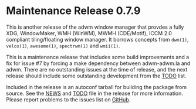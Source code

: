[adwm -- release notes.  2019-10-03]: #

Maintenance Release 0.7.9
=========================

This is another release of the adwm window manager that provdes a fully
XDG, WindowMaker, WMH (WinWM), MWMH (CDE/Motif), ICCM 2.0 compliant
tiling/floating window manager.  It borrows concepts from `dwm(1)`,
`velox(1)`, `awesome(1)`, `spectrwm(1)` and `wmii(1)`.

This is a maintenance release that includes some build improvements and
a fix for issue #7 by forcing a make dependency between adwm-adwm.la and
adwm.  There are no outstanding issues at the time of release, and the
next release should include some outstanding development from the
[TODO](TODO) list.

Included in the release is an autoconf tarball for building the package
from source.  See the [NEWS](NEWS) and [TODO](TODO) file in the release
for more information.  Please report problems to the issues list on
[GitHub](https://github.com/bbidulock/adwm/issues).

[ vim: set ft=markdown sw=4 tw=72 nocin nosi fo+=tcqlorn spell: ]: #
